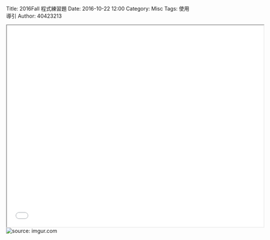 Title: 2016Fall 程式練習題
Date: 2016-10-22 12:00
Category: Misc
Tags: 使用導引
Author: 40423213

<iframe src="../w12/threejs/w12-1.html" width="700" height="550"></iframe>
<img src="http://i.imgur.com/BigSXyG.png" title="source: imgur.com" /></a>